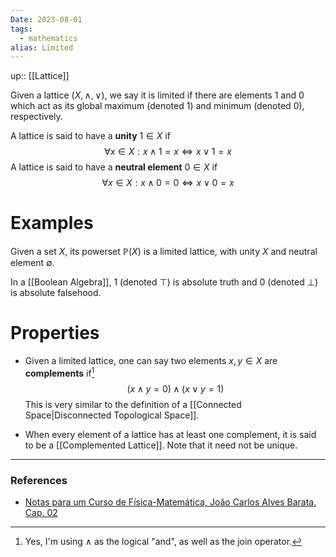 ```yaml
---
Date: 2023-08-01
tags:
  - mathematics
alias: Limited
---
```

up:: [[Lattice]]

Given a lattice $(X, \land, \lor)$, we say it is limited if there are elements $1$ and $0$ which act as its global maximum (denoted $1$) and minimum (denoted $0$), respectively.

A lattice is said to have a **unity** $1 \in X$ if
$$
\forall x \in X: x \land 1 = x \iff x \lor 1 = x
$$
A lattice is said to have a **neutral element** $0 \in X$ if
$$
\forall x \in X: x \land 0 = 0 \iff x \lor 0 = x
$$
# Examples
Given a set $X$, its powerset $\mathbb{P}(X)$ is a limited lattice, with unity $X$ and neutral element $\emptyset$.

In a [[Boolean Algebra]], $1$ (denoted $\top$) is absolute truth and $0$ (denoted $\perp$) is absolute falsehood.

# Properties
- Given a limited lattice, one can say two elements $x,y \in X$ are **complements** if[^1]
$$
(x \land y = 0) \land (x \lor y = 1)
$$
This is very similar to the definition of a [[Connected Space|Disconnected Topological Space]].

- When every element of a lattice has at least one complement, it is said to be a [[Complemented Lattice]]. Note that it need not be unique.

---
### References
- [Notas para um Curso de Física-Matemática, João Carlos Alves Barata. Cap. 02](http://denebola.if.usp.br/~jbarata/Notas_de_aula/arquivos/nc-cap02.pdf)

[^1]: Yes, I'm using $\land$ as the logical "and", as well as the join operator.